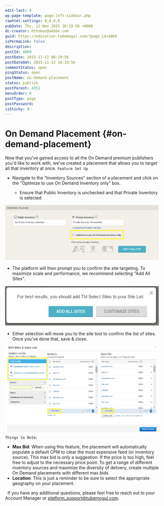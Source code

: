 ```yaml
---
edit-last: 4
wp-page-template: page-left-sidebar.php
rawhtml-settings: 0,0,0,0
pubDate: Thu, 12 Nov 2015 16:19:56 +0000
dc-creator: hthomas@adobe.com
guid: https://education.tubemogul.com/?page_id=4869
isPermaLink: false
description: 
postId: 4869
postDate: 2015-11-12 08:19:56
postDateGmt: 2015-11-12 16:19:56
commentStatus: open
pingStatus: open
postName: on-demand-placement
status: publish
postParent: 4351
menuOrder: 0
postType: page
postPassword: 
isSticky: 0
---
```


# On Demand Placement {#on-demand-placement}

Now that you've gained access to all the On Demand premium publishers you'd like to work with, we've created a placement that allows you to target all that inventory at once. `Feature Set Up`

* Navigate to the "Inventory Sources" section of a placement and click on the "Optimize to use On Demand Inventory only" box.

    * Ensure that Public Inventory is unchecked and that Private Inventory is selected

[ ![ondemand2](assets/ondemand2.png)](assets/ondemand2.png)

* The platform will then prompt you to confirm the site targeting. To maximize scale and performance, we recommend selecting "Add All Sites".

[ ![ondemand3](assets/ondemand3.png)](assets/ondemand3.png)

* Either selection will move you to the site tool to confirm the list of sites. Once you've done that, save & close.

[ ![ondemand4](assets/ondemand4.png)](assets/ondemand4.png)   `Things to Note`:

* **Max Bid**: When using this feature, the placement will automatically populate a default CPM to clear the most expensive feed (or inventory source). This max bid is only a suggestion. If the price is too high, feel free to adjust to the necessary price point. To get a range of different inventory sources and maximize the diversity of delivery, create multiple On Demand placements with different max bids.
* **Location**:&nbsp;This is just a reminder to be sure to select the appropriate geography on your placement.

&nbsp; If you have any additional questions, please feel free to reach out to your Account Manager or platform_support@tubemogul.com. 